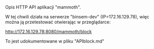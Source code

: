 Opis HTTP API aplikacji "mammoth".

W tej chwili działa na serwerze "binsem-dev" (IP=172.16.129.78), więc można ją przetestować otwierając w przeglądarce:

http://172.16.129.78:8080/mammoth/block

To jest udokumentowane w pliku "APIblock.md"